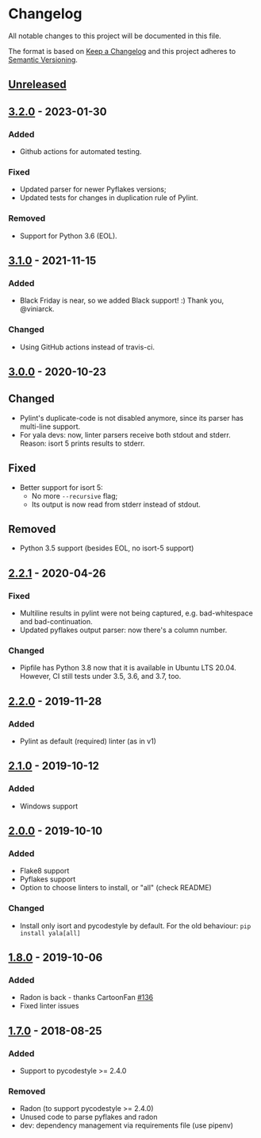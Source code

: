 # Changelog
All notable changes to this project will be documented in this file.

The format is based on [Keep a Changelog](http://keepachangelog.com/en/1.0.0/)
and this project adheres to [Semantic Versioning](http://semver.org/spec/v2.0.0.html).

## [Unreleased]

## [3.2.0] - 2023-01-30
### Added
- Github actions for automated testing.

### Fixed
- Updated parser for newer Pyflakes versions;
- Updated tests for changes in duplication rule of Pylint.

### Removed
- Support for Python 3.6 (EOL).

## [3.1.0] - 2021-11-15
### Added
- Black Friday is near, so we added Black support! :) Thank you, @viniarck.

### Changed
- Using GitHub actions instead of travis-ci.

## [3.0.0] - 2020-10-23
## Changed
- Pylint's duplicate-code is not disabled anymore, since its parser has multi-line support.
- For yala devs: now, linter parsers receive both stdout and stderr. Reason: isort 5 prints results to stderr.

## Fixed
- Better support for isort 5:
  - No more `--recursive` flag;
  - Its output is now read from stderr instead of stdout.

## Removed
- Python 3.5 support (besides EOL, no isort-5 support)

## [2.2.1] - 2020-04-26
### Fixed
- Multiline results in pylint were not being captured, e.g. bad-whitespace and
  bad-continuation.
- Updated pyflakes output parser: now there's a column number.

### Changed
- Pipfile has Python 3.8 now that it is available in Ubuntu LTS 20.04. However,
  CI still tests under 3.5, 3.6, and 3.7, too.

## [2.2.0] - 2019-11-28
### Added
- Pylint as default (required) linter (as in v1)

## [2.1.0] - 2019-10-12
### Added
- Windows support

## [2.0.0] - 2019-10-10
### Added
- Flake8 support
- Pyflakes support
- Option to choose linters to install, or "all" (check README)

### Changed
- Install only isort and pycodestyle by default. For the old behaviour: `pip install yala[all]`

## [1.8.0] - 2019-10-06
### Added
- Radon is back - thanks CartoonFan [#136](https://github.com/cemsbr/yala/issues/136)
- Fixed linter issues

## [1.7.0] - 2018-08-25
### Added
- Support to pycodestyle >= 2.4.0

### Removed
- Radon (to support pycodestyle >= 2.4.0)
- Unused code to parse pyflakes and radon
- dev: dependency management via requirements file (use pipenv)

[Unreleased]: https://github.com/cemsbr/yala/compare/v3.2.0...HEAD
[3.2.0]: https://github.com/cemsbr/yala/compare/v3.1.0...v3.2.0
[3.1.0]: https://github.com/cemsbr/yala/compare/v3.0.0...v3.1.0
[3.0.0]: https://github.com/cemsbr/yala/compare/v2.2.1...v3.0.0
[2.2.1]: https://github.com/cemsbr/yala/compare/v2.2.0...v2.2.1
[2.2.0]: https://github.com/cemsbr/yala/compare/v2.1.0...v2.2.0
[2.1.0]: https://github.com/cemsbr/yala/compare/v2.0.0...v2.1.0
[2.0.0]: https://github.com/cemsbr/yala/compare/v1.8.0...v2.0.0
[1.8.0]: https://github.com/cemsbr/yala/compare/v1.7.0...v1.8.0
[1.7.0]: https://github.com/cemsbr/yala/compare/v1.6.0...v1.7.0
